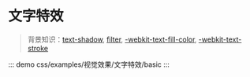 # 文字特效

> 背景知识：[text-shadow](https://developer.mozilla.org/zh-CN/docs/Web/CSS/text-shadow), [filter](https://developer.mozilla.org/zh-CN/docs/Web/CSS/filter), [-webkit-text-fill-color](https://developer.mozilla.org/en-US/docs/Web/CSS/-webkit-text-fill-color), [-webkit-text-stroke](https://developer.mozilla.org/en-US/docs/Web/CSS/-webkit-text-stroke)

::: demo
css/examples/视觉效果/文字特效/basic
:::

